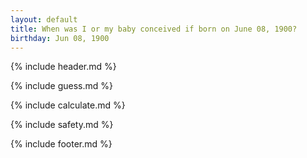 ```yaml
---
layout: default
title: When was I or my baby conceived if born on June 08, 1900?
birthday: Jun 08, 1900
---
```


{% include header.md %}

{% include guess.md %}

{% include calculate.md %}

{% include safety.md %}

{% include footer.md %}



